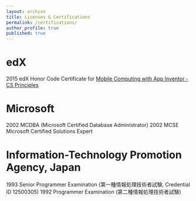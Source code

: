 ```yaml
---
layout: archive
title: Licenses & Certifications
permalink: /certifications/
author_profile: true
published: true
---
```


# edX
2015 edX Honor Code Certificate for [Mobile Computing with App Inventor - CS Principles](https://courses.edx.org/certificates/2ea5516e2ef94e388bc3f88eed80f2a4)

# Microsoft

2002 MCDBA (Microsoft Certified Database Administrator)
2002 MCSE Microsoft Certified Solutions Expert


# Information-Technology Promotion Agency, Japan
1993 Senior Programmer Examination (第一種情報処理技術者試験, Credential ID 12500305)
1992 Programmer Examination (第二種情報処理技術者試験)
